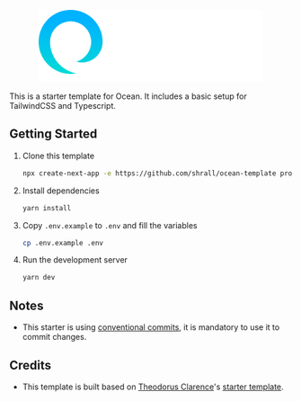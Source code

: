 <p align="center">
  <a href="https://ocean.bca.co.id">
    <picture>
      <source media="(prefers-color-scheme: dark)" srcset="https://raw.githubusercontent.com/shrall/ocean-template/2f1851491b75a35b01a091d5ede28f252f495c83/public/images/logo-text.png">
      <img src="https://raw.githubusercontent.com/shrall/ocean-template/2f1851491b75a35b01a091d5ede28f252f495c83/public/images/logo-text.png" height="128">
    </picture>
  </a>
</p>

This is a starter template for Ocean.
It includes a basic setup for TailwindCSS and Typescript.

## Getting Started

1. Clone this template

   ```bash
   npx create-next-app -e https://github.com/shrall/ocean-template project-name
   ```

2. Install dependencies

   ```bash
   yarn install
   ```

3. Copy `.env.example` to `.env` and fill the variables

   ```bash
   cp .env.example .env
   ```

4. Run the development server

   ```bash
   yarn dev
   ```

## Notes

- This starter is using [conventional commits](https://www.conventionalcommits.org/en/v1.0.0/), it is mandatory to use it to commit changes.

## Credits

- This template is built based on [Theodorus Clarence](https://github.com/theodorusclarence)'s [starter template](https://github.com/theodorusclarence/ts-nextjs-tailwind-starter).
